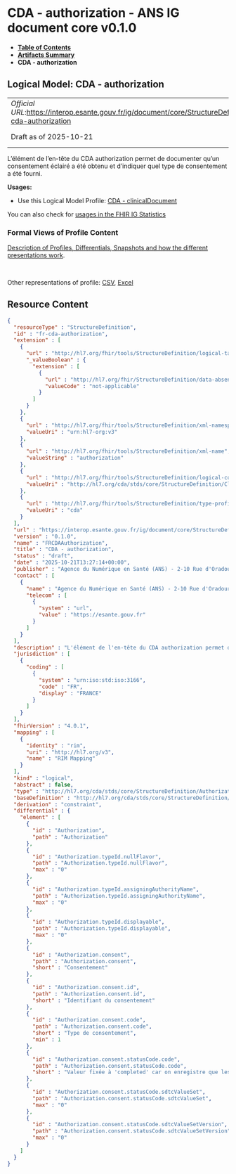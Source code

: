 # CDA - authorization - ANS IG document core v0.1.0

* [**Table of Contents**](toc.md)
* [**Artifacts Summary**](artifacts.md)
* **CDA - authorization**

## Logical Model: CDA - authorization 

| | |
| :--- | :--- |
| *Official URL*:https://interop.esante.gouv.fr/ig/document/core/StructureDefinition/fr-cda-authorization | *Version*:0.1.0 |
| Draft as of 2025-10-21 | *Computable Name*:FRCDAAuthorization |

 
L’élément de l’en-tête du CDA authorization permet de documenter qu’un consentement éclairé a été obtenu et d’indiquer quel type de consentement a été fourni. 

**Usages:**

* Use this Logical Model Profile: [CDA - clinicalDocument](StructureDefinition-fr-cda-clinical-document.md)

You can also check for [usages in the FHIR IG Statistics](https://packages2.fhir.org/xig/ans.document.fr.core|current/StructureDefinition/fr-cda-authorization)

### Formal Views of Profile Content

 [Description of Profiles, Differentials, Snapshots and how the different presentations work](http://build.fhir.org/ig/FHIR/ig-guidance/readingIgs.html#structure-definitions). 

 

Other representations of profile: [CSV](StructureDefinition-fr-cda-authorization.csv), [Excel](StructureDefinition-fr-cda-authorization.xlsx) 



## Resource Content

```json
{
  "resourceType" : "StructureDefinition",
  "id" : "fr-cda-authorization",
  "extension" : [
    {
      "url" : "http://hl7.org/fhir/tools/StructureDefinition/logical-target",
      "_valueBoolean" : {
        "extension" : [
          {
            "url" : "http://hl7.org/fhir/StructureDefinition/data-absent-reason",
            "valueCode" : "not-applicable"
          }
        ]
      }
    },
    {
      "url" : "http://hl7.org/fhir/tools/StructureDefinition/xml-namespace",
      "valueUri" : "urn:hl7-org:v3"
    },
    {
      "url" : "http://hl7.org/fhir/tools/StructureDefinition/xml-name",
      "valueString" : "authorization"
    },
    {
      "url" : "http://hl7.org/fhir/tools/StructureDefinition/logical-container",
      "valueUri" : "http://hl7.org/cda/stds/core/StructureDefinition/ClinicalDocument"
    },
    {
      "url" : "http://hl7.org/fhir/tools/StructureDefinition/type-profile-style",
      "valueUri" : "cda"
    }
  ],
  "url" : "https://interop.esante.gouv.fr/ig/document/core/StructureDefinition/fr-cda-authorization",
  "version" : "0.1.0",
  "name" : "FRCDAAuthorization",
  "title" : "CDA - authorization",
  "status" : "draft",
  "date" : "2025-10-21T13:27:14+00:00",
  "publisher" : "Agence du Numérique en Santé (ANS) - 2-10 Rue d'Oradour-sur-Glane, 75015 Paris",
  "contact" : [
    {
      "name" : "Agence du Numérique en Santé (ANS) - 2-10 Rue d'Oradour-sur-Glane, 75015 Paris",
      "telecom" : [
        {
          "system" : "url",
          "value" : "https://esante.gouv.fr"
        }
      ]
    }
  ],
  "description" : "L'élément de l'en-tête du CDA authorization permet de documenter qu'un consentement éclairé a été obtenu et d'indiquer quel type de consentement a été fourni.",
  "jurisdiction" : [
    {
      "coding" : [
        {
          "system" : "urn:iso:std:iso:3166",
          "code" : "FR",
          "display" : "FRANCE"
        }
      ]
    }
  ],
  "fhirVersion" : "4.0.1",
  "mapping" : [
    {
      "identity" : "rim",
      "uri" : "http://hl7.org/v3",
      "name" : "RIM Mapping"
    }
  ],
  "kind" : "logical",
  "abstract" : false,
  "type" : "http://hl7.org/cda/stds/core/StructureDefinition/Authorization",
  "baseDefinition" : "http://hl7.org/cda/stds/core/StructureDefinition/Authorization",
  "derivation" : "constraint",
  "differential" : {
    "element" : [
      {
        "id" : "Authorization",
        "path" : "Authorization"
      },
      {
        "id" : "Authorization.typeId.nullFlavor",
        "path" : "Authorization.typeId.nullFlavor",
        "max" : "0"
      },
      {
        "id" : "Authorization.typeId.assigningAuthorityName",
        "path" : "Authorization.typeId.assigningAuthorityName",
        "max" : "0"
      },
      {
        "id" : "Authorization.typeId.displayable",
        "path" : "Authorization.typeId.displayable",
        "max" : "0"
      },
      {
        "id" : "Authorization.consent",
        "path" : "Authorization.consent",
        "short" : "Consentement"
      },
      {
        "id" : "Authorization.consent.id",
        "path" : "Authorization.consent.id",
        "short" : "Identifiant du consentement"
      },
      {
        "id" : "Authorization.consent.code",
        "path" : "Authorization.consent.code",
        "short" : "Type de consentement",
        "min" : 1
      },
      {
        "id" : "Authorization.consent.statusCode.code",
        "path" : "Authorization.consent.statusCode.code",
        "short" : "Valeur fixée à 'completed' car on enregistre que les consentements obtenus"
      },
      {
        "id" : "Authorization.consent.statusCode.sdtcValueSet",
        "path" : "Authorization.consent.statusCode.sdtcValueSet",
        "max" : "0"
      },
      {
        "id" : "Authorization.consent.statusCode.sdtcValueSetVersion",
        "path" : "Authorization.consent.statusCode.sdtcValueSetVersion",
        "max" : "0"
      }
    ]
  }
}

```
